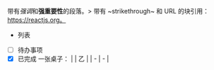 带有*强调*和**强重要性**的段落。> 带有 ~strikethrough~ 和 URL 的块引用：https://reactjs.org。
* 列表
* [ ] 待办事项
* [x] 已完成
一张桌子：
| | 乙 | 
  | - | - | 